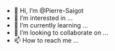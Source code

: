 - 👋 Hi, I’m @Pierre-Saigot
- 👀 I’m interested in ...
- 🌱 I’m currently learning ...
- 💞️ I’m looking to collaborate on ...
- 📫 How to reach me ...

<!---
Pierre-Saigot/Pierre-Saigot is a ✨ special ✨ repository because its `README.md` (this file) appears on your GitHub profile.
You can click the Preview link to take a look at your changes.
--->
